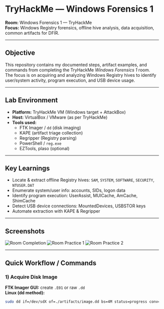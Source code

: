# TryHackMe — Windows Forensics 1

**Room:** Windows Forensics 1 — TryHackMe  
**Focus:** Windows Registry forensics, offline hive analysis, data acquisition, common artifacts for DFIR.

---

## Objective
This repository contains my documented steps, artifact examples, and commands from completing the TryHackMe *Windows Forensics 1* room.  
The focus is on acquiring and analyzing Windows Registry hives to identify user/system activity, program execution, and USB device usage.

---

## Lab Environment
- **Platform:** TryHackMe VM (Windows target + AttackBox)
- **Host:** VirtualBox / VMware (as per TryHackMe)
- **Tools used:**  
  - FTK Imager / `dd` (disk imaging)  
  - KAPE (artifact triage collection)  
  - Regripper (Registry parsing)  
  - PowerShell / `reg.exe`  
  - EZTools, plaso (optional)

---

## Key Learnings
- Locate & extract offline Registry hives: `SAM`, `SYSTEM`, `SOFTWARE`, `SECURITY`, `NTUSER.DAT`
- Enumerate system/user info: accounts, SIDs, logon data
- Identify program execution: UserAssist, MUICache, AmCache, ShimCache
- Detect USB device connections: MountedDevices, USBSTOR keys
- Automate extraction with KAPE & Regripper

---

## Screenshots
![Room Completion]()
![Room Practice 1]()
![Room Practice 2]()

---

## Quick Workflow / Commands

### 1) Acquire Disk Image
**FTK Imager GUI:** create `.E01` or raw `.dd`  
**Linux (dd method):**
```bash
sudo dd if=/dev/sdX of=./artifacts/image.dd bs=4M status=progress conv=sync,noerror
